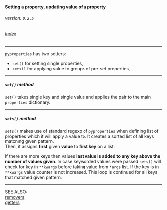#### Setting a property, updating value of a property
###### _version: `0.2.5`_

###### [Index](index.mdown)
----


`pyproperties` has two setters:


*   `set()` for setting single properties,
*   `sets()` for applying value to groups of pre-set properties,


----

##### `set()` method

`set()` takes single key and single value and applies the pair to the main `properties` dictionary.


----

##### `sets()` method

`sets()` makes use of standard regexp of `pyproperties` when defining list of properties which it will apply a value to. 
It creates a sorted list of all keys matching given pattern.  
Then, it assigns __first__ given __value__ to __first key__ on a list.  

If there are more keys then values __last value is added to any key above the number of values given__. 
In case keyworded values were passed `sets()` will check for key in `**kwargs` before taking value from `*args` list. 
If the key is in `**kwargs` value counter is not increased. This loop is continued for all keys that matched given pattern.


----

SEE ALSO:  
[removers](removers.mdown)  
[getters](getters.mdown)